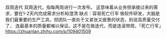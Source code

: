 

双周迭代
双周迭代，指每两周进行一次发布。 这意味着从业务侧承接过来的需求，要在1-2天内完成需求分析和澄清
缺点：容易死亡行军
做软件研发，大脑是我们最重要的生产工具。但团队一直处于又紧张又疲惫的状态，别说高质量交付了，
   连最基本的质量都难以保证。这不是在做迭代，而是连滚带爬，「死亡行军」
https://zhuanlan.zhihu.com/p/109401509
